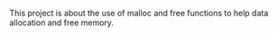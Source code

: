 This project is about the use of malloc and free functions to help data allocation and free memory.

